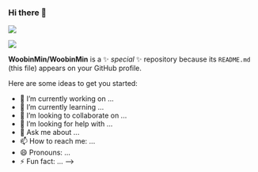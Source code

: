 ### Hi there 👋

<a href="https://github.com/WoobinMin/Mybox" target="_blank"><img src="https://img.shields.io/badge/Unity-000000?style=flat-square&logo=MyBox&logoColor=white"/></a>

<img src="https://img.shields.io/badge/Unity-000000?style=flat-square&logo=Unity&logoColor=white"/>
 
**WoobinMin/WoobinMin** is a ✨ _special_ ✨ repository because its `README.md` (this file) appears on your GitHub profile.

Here are some ideas to get you started:




- 🔭 I’m currently working on ...
- 🌱 I’m currently learning ...
- 👯 I’m looking to collaborate on ...
- 🤔 I’m looking for help with ...
- 💬 Ask me about ...
- 📫 How to reach me: ...
- 😄 Pronouns: ...
- ⚡ Fun fact: ...
-->
